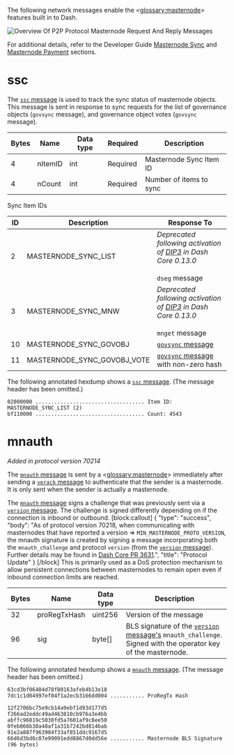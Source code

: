The following network messages enable the <<glossary:masternode>> features built in to Dash.

![Overview Of P2P Protocol Masternode Request And Reply Messages](https://dash-docs.github.io/img/dev/en-p2p-masternode-messages.svg)

For additional details, refer to the Developer Guide [Masternode Sync](core-guide-dash-features-masternode-sync) and [Masternode Payment](core-guide-dash-features-masternode-payment) sections.

# ssc

The [`ssc` message](core-ref-p2p-network-masternode-messages#ssc) is used to track the sync status of masternode objects. This message is sent in response to sync requests for the list of governance objects (`govsync` message), and governance object votes (`govsync` message).

| Bytes | Name | Data type | Required | Description |
| ---------- | ----------- | --------- | -------- | -------- |
| 4 | nItemID | int | Required | Masternode Sync Item ID
| 4 | nCount | int | Required | Number of items to sync

Sync Item IDs

| ID | Description | Response To
|------|--------------|---------------
| 2 | MASTERNODE_SYNC_LIST | _Deprecated following activation of [DIP3](https://github.com/dashpay/dips/blob/master/dip-0003.md) in Dash Core 0.13.0_<br><br>`dseg` message
| 3 | MASTERNODE_SYNC_MNW | _Deprecated following activation of [DIP3](https://github.com/dashpay/dips/blob/master/dip-0003.md) in Dash Core 0.13.0_<br><br>`mnget` message
| 10 | MASTERNODE_SYNC_GOVOBJ | [`govsync` message](core-ref-p2p-network-governance-messages#govsync)
| 11 | MASTERNODE_SYNC_GOVOBJ_VOTE | [`govsync` message](core-ref-p2p-network-governance-messages#govsync) with non-zero hash

The following annotated hexdump shows a [`ssc` message](core-ref-p2p-network-masternode-messages#ssc). (The message header has been omitted.)

``` text
02000000 ................................... Item ID: MASTERNODE_SYNC_LIST (2)
bf110000 ................................... Count: 4543
```

# mnauth

*Added in protocol version 70214*

The [`mnauth` message](core-ref-p2p-network-masternode-messages#mnauth) is sent by a <<glossary:masternode>> immediately after sending a [`verack` message](core-ref-p2p-network-control-messages#verack) to authenticate that the sender is a masternode. It is only sent when the sender is actually a masternode.

The [`mnauth` message](core-ref-p2p-network-masternode-messages#mnauth) signs a challenge that was previously sent via a [`version` message](core-ref-p2p-network-control-messages#version). The challenge is signed differently depending on if the connection is inbound or outbound.
[block:callout]
{
  "type": "success",
  "body": "As of protocol version 70218, when communicating with masternodes that have reported a version => `MIN_MASTERNODE_PROTO_VERSION`, the mnauth signature is created by signing a message incorporating both the `mnauth_challenge` and protocol `version` (from the [`version` message](core-ref-p2p-network-control-messages#version)). Further details may be found in [Dash Core PR 3631](https://github.com/dashpay/dash/pull/3631).",
  "title": "Protocol Update"
}
[/block]
This is primarily used as a DoS protection mechanism to allow persistent connections between masternodes to remain open even if inbound connection limits are reached.

| Bytes | Name | Data type | Description |
| --- | --- | --- | --- |
| 32 | proRegTxHash | uint256 | Version of the message
| 96 | sig | byte[] | BLS signature of the [`version` message's](core-ref-p2p-network-control-messages#version) `mnauth_challenge`. Signed with the operator key of the masternode.

The following annotated hexdump shows a [`mnauth` message](core-ref-p2p-network-masternode-messages#mnauth). (The message header has been omitted.)

``` text
63cd3bf06404d78f80163afeb4b13e18
7dc1c1d04997ef04f1a2ecb3166dd004 ........... ProRegTx Hash

12f2706bc75e9cb14a9ebf1d93d177d5
f266ad2eddc49ad463810cb976a3e4bb
abffc96819c5030fd5a7601af9c8ee50
0feb066b38a48af1a31b7242bd814bab
91e2a887f963904f33af851ddc9167d5
66d6d3bd6c07e99091edd8867d0dd56e ........... Masternode BLS Signature (96 bytes)
```